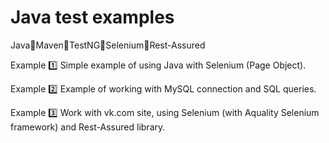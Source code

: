 # Java test examples
Java:small_orange_diamond:Maven:small_orange_diamond:TestNG:small_orange_diamond:Selenium:small_orange_diamond:Rest-Assured


Example :one: Simple example of using Java with Selenium (Page Object).

Example :two: Example of working with MySQL connection and SQL queries.

Example :three: Work with vk.com site, using Selenium (with Aquality Selenium framework) and Rest-Assured library.

